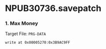# NPUB30736.savepatch

### 1. Max Money

Target File: `PRG-DATA`

```
write at 0x00005270:0x3B9AC9FF
```

